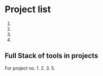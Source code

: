 # Project list

1.
2.
3.
4.

## Full Stack of tools in projects

For project no. 1.
                2.
                3.
                5.